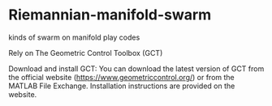 # Riemannian-manifold-swarm
kinds of swarm on manifold play codes

Rely on The Geometric Control Toolbox (GCT) 


Download and install GCT: You can download the latest version of GCT from the official website (https://www.geometriccontrol.org/) or from the MATLAB File Exchange. Installation instructions are provided on the website.
